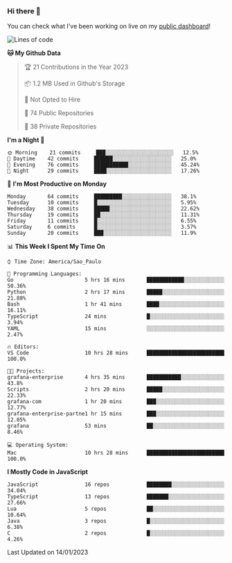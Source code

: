 ### Hi there 👋

<!--
**guicaulada/guicaulada** is a ✨ _special_ ✨ repository because its `README.md` (this file) appears on your GitHub profile.

Here are some ideas to get you started:

- 🔭 I’m currently working on ...
- 🌱 I’m currently learning ...
- 👯 I’m looking to collaborate on ...
- 🤔 I’m looking for help with ...
- 💬 Ask me about ...
- 📫 How to reach me: ...
- 😄 Pronouns: ...
- ⚡ Fun fact: ...
-->

You can check what I've been working on live on my [public dashboard](https://guicaulada.grafana.net/public-dashboards/e00f2ad838544b02826e8c075c05df45?orgId=1&refresh=30s)!

<!--START_SECTION:waka-->
![Lines of code](https://img.shields.io/badge/From%20Hello%20World%20I%27ve%20Written-45510%20lines%20of%20code-blue)

**🐱 My Github Data** 

> 🏆 21 Contributions in the Year 2023
 > 
> 📦 1.2 MB Used in Github's Storage 
 > 
> 🚫 Not Opted to Hire
 > 
> 📜 74 Public Repositories 
 > 
> 🔑 38 Private Repositories  
 > 
**I'm a Night 🦉** 

```text
🌞 Morning    21 commits     ███░░░░░░░░░░░░░░░░░░░░░░   12.5% 
🌆 Daytime    42 commits     ██████░░░░░░░░░░░░░░░░░░░   25.0% 
🌃 Evening    76 commits     ███████████░░░░░░░░░░░░░░   45.24% 
🌙 Night      29 commits     ████░░░░░░░░░░░░░░░░░░░░░   17.26%

```
📅 **I'm Most Productive on Monday** 

```text
Monday       64 commits     █████████░░░░░░░░░░░░░░░░   38.1% 
Tuesday      10 commits     █░░░░░░░░░░░░░░░░░░░░░░░░   5.95% 
Wednesday    38 commits     █████░░░░░░░░░░░░░░░░░░░░   22.62% 
Thursday     19 commits     ██░░░░░░░░░░░░░░░░░░░░░░░   11.31% 
Friday       11 commits     █░░░░░░░░░░░░░░░░░░░░░░░░   6.55% 
Saturday     6 commits      █░░░░░░░░░░░░░░░░░░░░░░░░   3.57% 
Sunday       20 commits     ███░░░░░░░░░░░░░░░░░░░░░░   11.9%

```


📊 **This Week I Spent My Time On** 

```text
⌚︎ Time Zone: America/Sao_Paulo

💬 Programming Languages: 
Go                       5 hrs 16 mins       ████████████░░░░░░░░░░░░░   50.36% 
Python                   2 hrs 17 mins       █████░░░░░░░░░░░░░░░░░░░░   21.88% 
Bash                     1 hr 41 mins        ████░░░░░░░░░░░░░░░░░░░░░   16.11% 
TypeScript               24 mins             █░░░░░░░░░░░░░░░░░░░░░░░░   3.94% 
YAML                     15 mins             ░░░░░░░░░░░░░░░░░░░░░░░░░   2.47%

🔥 Editors: 
VS Code                  10 hrs 28 mins      █████████████████████████   100.0%

🐱‍💻 Projects: 
grafana-enterprise       4 hrs 35 mins       ███████████░░░░░░░░░░░░░░   43.8% 
Scripts                  2 hrs 20 mins       █████░░░░░░░░░░░░░░░░░░░░   22.33% 
grafana-com              1 hr 20 mins        ███░░░░░░░░░░░░░░░░░░░░░░   12.77% 
grafana-enterprise-partne1 hr 15 mins        ███░░░░░░░░░░░░░░░░░░░░░░   12.05% 
grafana                  53 mins             ██░░░░░░░░░░░░░░░░░░░░░░░   8.46%

💻 Operating System: 
Mac                      10 hrs 28 mins      █████████████████████████   100.0%

```

**I Mostly Code in JavaScript** 

```text
JavaScript               16 repos            ████████░░░░░░░░░░░░░░░░░   34.04% 
TypeScript               13 repos            ███████░░░░░░░░░░░░░░░░░░   27.66% 
Lua                      5 repos             ██░░░░░░░░░░░░░░░░░░░░░░░   10.64% 
Java                     3 repos             █░░░░░░░░░░░░░░░░░░░░░░░░   6.38% 
C                        2 repos             █░░░░░░░░░░░░░░░░░░░░░░░░   4.26%

```



 Last Updated on 14/01/2023
<!--END_SECTION:waka-->
